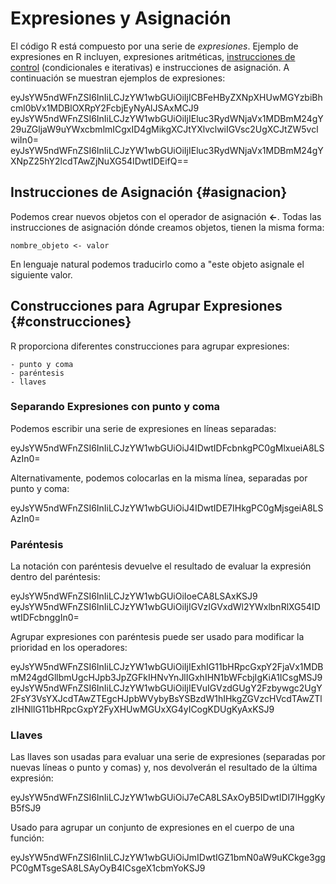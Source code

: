 <script src="https://cdn.datacamp.com/datacamp-light-latest.min.js"></script>











# Expresiones y Asignación


El código R está compuesto por una serie de _expresiones_. Ejemplo de expresiones en R incluyen, expresiones aritméticas, [instrucciones de control](../../estructuras_control/estructuras_control.md) (condicionales e iterativas) e instrucciones de asignación. A continuación se muestran ejemplos de expresiones: 



<div data-datacamp-exercise data-height="300" data-encoded="true">eyJsYW5ndWFnZSI6InIiLCJzYW1wbGUiOiIjICBFeHByZXNpXHUwMGYzbiBhcml0bVx1MDBlOXRpY2FcbjEyNyAlJSAxMCJ9</div>


<div data-datacamp-exercise data-height="300" data-encoded="true">eyJsYW5ndWFnZSI6InIiLCJzYW1wbGUiOiIjIEluc3RydWNjaVx1MDBmM24gY29uZGljaW9uYWxcbmlmICgxID4gMikgXCJtYXlvclwiIGVsc2UgXCJtZW5vclwiIn0=</div>


<div data-datacamp-exercise data-height="300" data-encoded="true">eyJsYW5ndWFnZSI6InIiLCJzYW1wbGUiOiIjIEluc3RydWNjaVx1MDBmM24gYXNpZ25hY2lcdTAwZjNuXG54IDwtIDEifQ==</div>

## Instrucciones de Asignación {#asignacion}

Podemos crear nuevos objetos con el operador de asignación __<-__. Todas las instrucciones de asignación dónde creamos objetos, tienen la misma forma:

    nombre_objeto <- valor
 

En lenguaje natural podemos traducirlo como a "este objeto asignale el siguiente valor.

## Construcciones para Agrupar Expresiones {#construcciones}

R proporciona diferentes construcciones para agrupar expresiones:

    - punto y coma
    - paréntesis
    - llaves

### Separando Expresiones con punto y coma

Podemos escribir una serie de expresiones en líneas separadas:


<div data-datacamp-exercise data-height="300" data-encoded="true">eyJsYW5ndWFnZSI6InIiLCJzYW1wbGUiOiJ4IDwtIDFcbnkgPC0gMlxueiA8LSAzIn0=</div>

Alternativamente, podemos colocarlas en la misma línea, separadas por punto y coma:


<div data-datacamp-exercise data-height="300" data-encoded="true">eyJsYW5ndWFnZSI6InIiLCJzYW1wbGUiOiJ4IDwtIDE7IHkgPC0gMjsgeiA8LSAzIn0=</div>

### Paréntesis

La notación con paréntesis devuelve el resultado de evaluar la expresión dentro del paréntesis:


<div data-datacamp-exercise data-height="300" data-encoded="true">eyJsYW5ndWFnZSI6InIiLCJzYW1wbGUiOiIoeCA8LSAxKSJ9</div>


<div data-datacamp-exercise data-height="300" data-encoded="true">eyJsYW5ndWFnZSI6InIiLCJzYW1wbGUiOiIjIGVzIGVxdWl2YWxlbnRlXG54IDwtIDFcbnggIn0=</div>

Agrupar expresiones con paréntesis puede ser usado para modificar la prioridad  en los operadores:


<div data-datacamp-exercise data-height="300" data-encoded="true">eyJsYW5ndWFnZSI6InIiLCJzYW1wbGUiOiIjIExhIG11bHRpcGxpY2FjaVx1MDBmM24gdGllbmUgcHJpb3JpZGFkIHNvYnJlIGxhIHN1bWFcbjIgKiA1ICsgMSJ9</div>


<div data-datacamp-exercise data-height="300" data-encoded="true">eyJsYW5ndWFnZSI6InIiLCJzYW1wbGUiOiIjIEVuIGVzdGUgY2Fzbywgc2UgY2FsY3VsYXJcdTAwZTEgcHJpbWVybyBsYSBzdW1hIHkgZGVzcHVcdTAwZTlzIHNlIG11bHRpcGxpY2FyXHUwMGUxXG4yICogKDUgKyAxKSJ9</div>


### Llaves

Las llaves son usadas para evaluar una serie de expresiones (separadas por nuevas líneas o punto y comas) y, nos devolverán el resultado de la última expresión:




<div data-datacamp-exercise data-height="300" data-encoded="true">eyJsYW5ndWFnZSI6InIiLCJzYW1wbGUiOiJ7eCA8LSAxOyB5IDwtIDI7IHggKyB5fSJ9</div>

Usado para agrupar un conjunto de expresiones en el cuerpo de una función:


<div data-datacamp-exercise data-height="300" data-encoded="true">eyJsYW5ndWFnZSI6InIiLCJzYW1wbGUiOiJmIDwtIGZ1bmN0aW9uKCkge3ggPC0gMTsgeSA8LSAyOyB4ICsgeX1cbmYoKSJ9</div>

